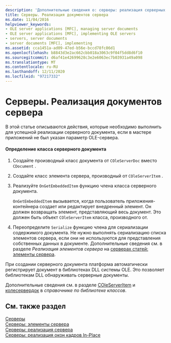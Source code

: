 ```yaml
---
description: 'Дополнительные сведения о: серверы: реализация серверных документов'
title: Серверы. Реализация документов сервера
ms.date: 11/04/2016
helpviewer_keywords:
- OLE server applications [MFC], managing server documents
- OLE server applications [MFC], implementing OLE servers
- servers, server documents
- server documents [MFC], implementing
ms.assetid: cca1451a-ad09-47ed-b56e-bccd78fc86d1
ms.openlocfilehash: b8843d3e2ac662cbb018a3063c9f04f5dd8d6f10
ms.sourcegitcommit: d6af41e42699628c3e2e6063ec7b03931a49a098
ms.translationtype: MT
ms.contentlocale: ru-RU
ms.lasthandoff: 12/11/2020
ms.locfileid: "97217332"
---
```

# <a name="servers-implementing-server-documents"></a>Серверы. Реализация документов сервера

В этой статье описываются действия, которые необходимо выполнить для успешной реализации серверного документа, если в мастере приложений не был указан параметр OLE-сервера.

#### <a name="to-define-a-server-document-class"></a>Определение класса серверного документа

1. Создайте производный класс документа от `COleServerDoc` вместо `CDocument` .

1. Создайте класс элемента сервера, производный от `COleServerItem` .

1. Реализуйте `OnGetEmbeddedItem` функцию члена класса серверного документа.

   `OnGetEmbeddedItem` вызывается, когда пользователь приложения-контейнера создает или редактирует внедренный элемент. Он должен возвращать элемент, представляющий весь документ. Это должен быть объект `COleServerItem` класса, производного от.

1. Переопределите `Serialize` функцию члена для сериализации содержимого документа. Не нужно выполнять сериализацию списка элементов сервера, если они не используются для представления собственных данных в документе. Дополнительные сведения см. в разделе *Реализация элементов сервера* на [серверах статей: элементы сервера](../mfc/servers-server-items.md).

При создании серверного документа платформа автоматически регистрирует документ в библиотеках DLL системы OLE. Это позволяет библиотекам DLL обнаруживать серверные документы.

Дополнительные сведения см. в разделе [COleServerItem](../mfc/reference/coleserveritem-class.md) и [колесервердок](../mfc/reference/coleserverdoc-class.md) в *справочнике по библиотеке классов*.

## <a name="see-also"></a>См. также раздел

[Серверы](../mfc/servers.md)<br/>
[Серверы: элементы сервера](../mfc/servers-server-items.md)<br/>
[Серверы: реализация сервера](../mfc/servers-implementing-a-server.md)<br/>
[Серверы: реализация окон кадров In-Place](../mfc/servers-implementing-in-place-frame-windows.md)
